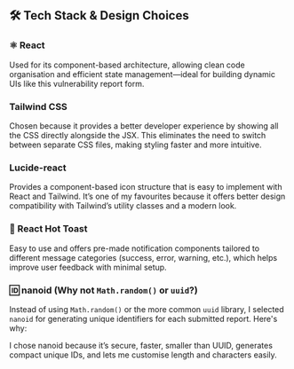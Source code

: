 ## 🛠️ Tech Stack & Design Choices

### ⚛️ React
Used for its component-based architecture, allowing clean code organisation and efficient state management—ideal for building dynamic UIs like this vulnerability report form.

### Tailwind CSS
Chosen because it provides a better developer experience by showing all the CSS directly alongside the JSX. This eliminates the need to switch between separate CSS files, making styling faster and more intuitive.

### Lucide-react
Provides a component-based icon structure that is easy to implement with React and Tailwind. It’s one of my favourites because it offers better design compatibility with Tailwind’s utility classes and a modern look.

### 🔔 React Hot Toast
Easy to use and offers pre-made notification components tailored to different message categories (success, error, warning, etc.), which helps improve user feedback with minimal setup.

### 🆔 nanoid (Why not `Math.random()` or `uuid`?)
Instead of using `Math.random()` or the more common `uuid` library, I selected `nanoid` for generating unique identifiers for each submitted report. Here's why:

I chose nanoid because it’s secure, faster, smaller than UUID, generates compact unique IDs, and lets me customise length and characters easily.
